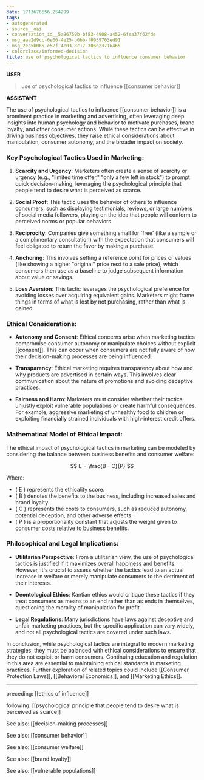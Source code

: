 ```yaml
---
date: 1713676656.254299
tags:
- autogenerated
- source__oai
- conversation_id__5a96759b-bf83-4908-a452-6fea37f62fde
- msg_aaa2d9cc-6e06-4e25-b6bb-f0959703ed91
- msg_2ea5b065-e52f-4c03-8c17-306b23716465
- colorclass/informed-decision
title: use of psychological tactics to influence consumer behavior
---
```


**USER**

>use of psychological tactics to influence [[consumer behavior]]


**ASSISTANT**

The use of psychological tactics to influence [[consumer behavior]] is a prominent practice in marketing and advertising, often leveraging deep insights into human psychology and behavior to motivate purchases, brand loyalty, and other consumer actions. While these tactics can be effective in driving business objectives, they raise ethical considerations about manipulation, consumer autonomy, and the broader impact on society.

### Key Psychological Tactics Used in Marketing:

1. **Scarcity and Urgency**: Marketers often create a sense of scarcity or urgency (e.g., "limited time offer," "only a few left in stock") to prompt quick decision-making, leveraging the psychological principle that people tend to desire what is perceived as scarce.

2. **Social Proof**: This tactic uses the behavior of others to influence consumers, such as displaying testimonials, reviews, or large numbers of social media followers, playing on the idea that people will conform to perceived norms or popular behaviors.

3. **Reciprocity**: Companies give something small for 'free' (like a sample or a complimentary consultation) with the expectation that consumers will feel obligated to return the favor by making a purchase.

4. **Anchoring**: This involves setting a reference point for prices or values (like showing a higher "original" price next to a sale price), which consumers then use as a baseline to judge subsequent information about value or savings.

5. **Loss Aversion**: This tactic leverages the psychological preference for avoiding losses over acquiring equivalent gains. Marketers might frame things in terms of what is lost by not purchasing, rather than what is gained.

### Ethical Considerations:

- **Autonomy and Consent**: Ethical concerns arise when marketing tactics compromise consumer autonomy or manipulate choices without explicit [[consent]]. This can occur when consumers are not fully aware of how their decision-making processes are being influenced.

- **Transparency**: Ethical marketing requires transparency about how and why products are advertised in certain ways. This involves clear communication about the nature of promotions and avoiding deceptive practices.

- **Fairness and Harm**: Marketers must consider whether their tactics unjustly exploit vulnerable populations or create harmful consequences. For example, aggressive marketing of unhealthy food to children or exploiting financially strained individuals with high-interest credit offers.

### Mathematical Model of Ethical Impact:

The ethical impact of psychological tactics in marketing can be modeled by considering the balance between business benefits and consumer welfare:

$$ E = \frac{B - C}{P} $$

Where:
- \( E \) represents the ethicality score.
- \( B \) denotes the benefits to the business, including increased sales and brand loyalty.
- \( C \) represents the costs to consumers, such as reduced autonomy, potential deception, and other adverse effects.
- \( P \) is a proportionality constant that adjusts the weight given to consumer costs relative to business benefits.

### Philosophical and Legal Implications:

- **Utilitarian Perspective**: From a utilitarian view, the use of psychological tactics is justified if it maximizes overall happiness and benefits. However, it's crucial to assess whether the tactics lead to an actual increase in welfare or merely manipulate consumers to the detriment of their interests.

- **Deontological Ethics**: Kantian ethics would critique these tactics if they treat consumers as means to an end rather than as ends in themselves, questioning the morality of manipulation for profit.

- **Legal Regulations**: Many jurisdictions have laws against deceptive and unfair marketing practices, but the specific application can vary widely, and not all psychological tactics are covered under such laws.

In conclusion, while psychological tactics are integral to modern marketing strategies, they must be balanced with ethical considerations to ensure that they do not exploit or harm consumers. Continuing education and regulation in this area are essential to maintaining ethical standards in marketing practices. Further exploration of related topics could include [[Consumer Protection Laws]], [[Behavioral Economics]], and [[Marketing Ethics]].


---

preceding: [[ethics of influence]]  


following: [[psychological principle that people tend to desire what is perceived as scarce]]

See also: [[decision-making processes]]


See also: [[consumer behavior]]


See also: [[consumer welfare]]


See also: [[brand loyalty]]


See also: [[vulnerable populations]]